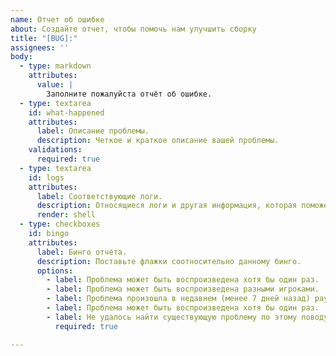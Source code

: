 ```yaml
---
name: Отчет об ошибке
about: Создайте отчет, чтобы помочь нам улучшить сборку
title: "[BUG]:"
assignees: ''
body:
  - type: markdown
    attributes:
      value: |
        Заполните пожалуйста отчёт об ошибке.
  - type: textarea
    id: what-happened
    attributes:
      label: Описание проблемы.
      description: Четкое и краткое описание вашей проблемы.
    validations:
      required: true
  - type: textarea
    id: logs
    attributes:
      label: Соответствующие логи.
      description: Относящиеся логи и другая информация, которая поможет идентифицировать ошибку.
      render: shell
  - type: checkboxes
    id: bingo
    attributes:
      label: Бинго отчёта.
      description: Поставьте флажки соотносительно данному бинго.
      options:
        - label: Проблема может быть воспроизведена хотя бы один раз.
        - label: Проблема может быть воспроизведена разными игроками.
        - label: Проблема произошла в недавнем (менее 7 дней назад) раунде.
        - label: Проблема может быть воспроизведена хотя бы один раз.
        - label: Не удалось найти существующую проблему по этому поводу.
          required: true

---
```

